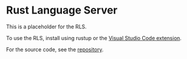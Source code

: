 # Rust Language Server

This is a placeholder for the RLS.

To use the RLS, install using rustup or the [Visual Studio Code extension](https://marketplace.visualstudio.com/items?itemName=rust-lang.rust).

For the source code, see the [repository](https://github.com/rust-lang-nursery/rls).
